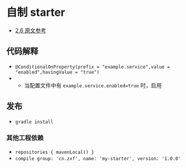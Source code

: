 # 自制 starter

- [2.6 原文参考](https://www.jianshu.com/p/45538b44e04e)

## 代码解释
- `@ConditionalOnProperty(prefix = "example.service",value = "enabled",havingValue = "true")`
- - 当配置文件中有 `example.service.enabled=true` 时，启用

## 发布
- `gradle install`

### 其他工程依赖
- `repositories { mavenLocal() }`
- `compile group: 'cn.zxf', name: 'my-starter', version: '1.0.0'`